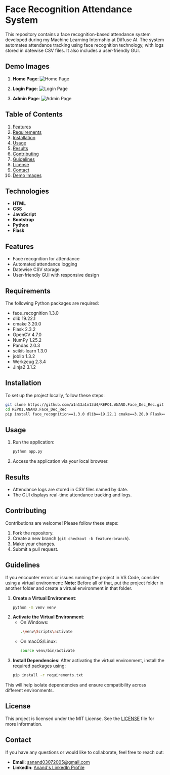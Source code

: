 # Face Recognition Attendance System

This repository contains a face recognition-based attendance system developed during my Machine Learning Internship at Diffuse AI. The system automates attendance tracking using face recognition technology, with logs stored in datewise CSV files. It also includes a user-friendly GUI.

## Demo Images
1. **Home Page**:
   ![Home Page](path/to/Home%20Page.png)

2. **Login Page**:
   ![Login Page](path/to/Login%20Page%20for%20Admin%20page.png)

3. **Admin Page**:
   ![Admin Page](path/to/Admin%20Page.png)

## Table of Contents
1. [Features](#features)
2. [Requirements](#requirements)
3. [Installation](#installation)
4. [Usage](#usage)
5. [Results](#results)
6. [Contributing](#contributing)
7. [Guidelines](#guidelines)
8. [License](#license)
9. [Contact](#contact)
10. [Demo Images](#demo-images)

## Technologies
- **HTML**
- **CSS**
- **JavaScript**
- **Bootstrap**
- **Python**
- **Flask**

## Features
- Face recognition for attendance
- Automated attendance logging
- Datewise CSV storage
- User-friendly GUI with responsive design

## Requirements
The following Python packages are required:
- face_recognition 1.3.0
- dlib 19.22.1
- cmake 3.20.0
- Flask 2.3.2
- OpenCV 4.7.0
- NumPy 1.25.2
- Pandas 2.0.3
- scikit-learn 1.3.0
- joblib 1.3.2
- Werkzeug 2.3.4
- Jinja2 3.1.2

## Installation
To set up the project locally, follow these steps:
```bash
git clone https://github.com/a1n13a1n13d4/REPO1.ANAND.Face_Dec_Rec.git
cd REPO1.ANAND.Face_Dec_Rec
pip install face_recognition==1.3.0 dlib==19.22.1 cmake==3.20.0 Flask==2.3.2 OpenCV==4.7.0 NumPy==1.25.2 Pandas==2.0.3 scikit-learn==1.3.0 joblib==1.3.2 Werkzeug==2.3.4 Jinja2==3.1.2
```

## Usage
1. Run the application:
   ```bash
   python app.py
   ```
2. Access the application via your local browser.

## Results
- Attendance logs are stored in CSV files named by date.
- The GUI displays real-time attendance tracking and logs.

## Contributing
Contributions are welcome! Please follow these steps:
1. Fork the repository.
2. Create a new branch (`git checkout -b feature-branch`).
3. Make your changes.
4. Submit a pull request.

## Guidelines
If you encounter errors or issues running the project in VS Code, consider using a virtual environment:
**Note:** Before all of that, put the project folder in another folder and create a virtual environment in that folder.
1. **Create a Virtual Environment**:
   ```bash
   python -m venv venv
   ```
2. **Activate the Virtual Environment**:
   - On Windows:
     ```bash
     .\venv\Scripts\activate
     ```
   - On macOS/Linux:
     ```bash
     source venv/bin/activate
     ```
3. **Install Dependencies**:
   After activating the virtual environment, install the required packages using:
   ```bash
   pip install -r requirements.txt
   ```

This will help isolate dependencies and ensure compatibility across different environments.

## License
This project is licensed under the MIT License. See the [LICENSE](LICENSE) file for more information.

## Contact
If you have any questions or would like to collaborate, feel free to reach out:

- **Email**: [sanand03072005@gmail.com](mailto:sanand03072005@gmail.com?subject=Inquiry%20About%20Face%20Recognition%20Project&body=Hi%20Anand,%0A%0AI'm%20interested%20in%20learning%20more%20about%20the%20Face%20Recognition%20Projects%20you%20developed%20during%20your%20Machine%20Learning%20Internship%20at%20Diffuse%20AI.%20I%20have%20some%20questions%20and%20would%20like%20to%20discuss%20potential%20collaborations.%0A%0AThank%20you!%0A%0ABest%20regards,%0A[Your%20Name])
- **LinkedIn**: [Anand's LinkedIn Profile](https://www.linkedin.com/in/anands37/)
